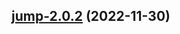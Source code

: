 

## [jump-2.0.2](https://github.com/truecharts/charts/compare/jump-2.0.1...jump-2.0.2) (2022-11-30)

